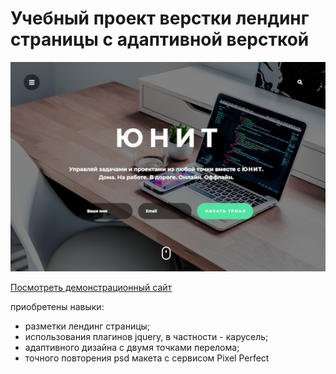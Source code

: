 # Учебный проект верстки лендинг страницы с адаптивной версткой

![Unit](/docs/img/unit.jpg "Проект Юнит")

[Посмотреть демонстрационный сайт](https://dmitryfokin.github.io/training-unit/ "Unit")

приобретены навыки: 
* разметки лендинг страницы;
* использования плагинов jquery, в частности - карусель;
* адаптивного дизайна с двумя точками перелома;
* точного повторения psd макета с сервисом Pixel Perfect

